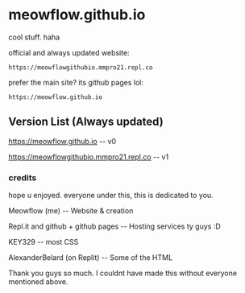 # meowflow.github.io
cool stuff. haha

official and always updated website:
```
https://meowflowgithubio.mmpro21.repl.co
```

prefer the main site? its github pages lol:
```
https://meowflow.github.io
```

## Version List (Always updated)

https://meowflow.github.io -- v0


https://meowflowgithubio.mmpro21.repl.co -- v1

### credits
hope u enjoyed. everyone under this, this is dedicated to you.




Meowflow (me) -- Website & creation


Repl.it and github + github pages -- Hosting services ty guys :D


KEY329 -- most CSS


AlexanderBelard (on Replit) -- Some of the HTML





Thank you guys so much. I  couldnt have made this without everyone mentioned above.
